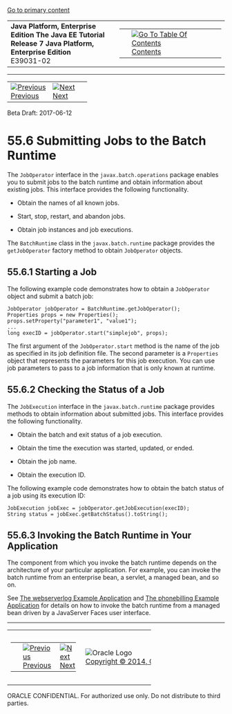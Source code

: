 [Go to primary content](#BEGIN)

<table>
<colgroup>
<col width="50%" />
<col width="50%" />
</colgroup>
<tbody>
<tr class="odd">
<td><strong>Java Platform, Enterprise Edition The Java EE Tutorial</strong><br />
<strong>Release 7 Java Platform, Enterprise Edition</strong><br />
E39031-02</td>
<td><table>
<tbody>
<tr class="odd">
<td> </td>
<td><a href="toc.htm"><img src="../../dcommon/gifs/toc.gif" alt="Go To Table Of Contents" /><br />
<span class="icon">Contents</span></a></td>
</tr>
</tbody>
</table></td>
</tr>
</tbody>
</table>

-----

<table>
<tbody>
<tr class="odd">
<td><a href="batch-processing005.htm"><img src="../../dcommon/gifs/leftnav.gif" alt="Previous" /><br />
<span class="icon">Previous</span></a> </td>
<td><a href="batch-processing007.htm"><img src="../../dcommon/gifs/rightnav.gif" alt="Next" /><br />
<span class="icon">Next</span></a></td>
<td> </td>
</tr>
</tbody>
</table>

Beta Draft: 2017-06-12

# 55.6 Submitting Jobs to the Batch Runtime

The `JobOperator` interface in the `javax.batch.operations` package
enables you to submit jobs to the batch runtime and obtain information
about existing jobs. This interface provides the following
functionality.

  - Obtain the names of all known jobs.

  - Start, stop, restart, and abandon jobs.

  - Obtain job instances and job executions.

The `BatchRuntime` class in the `javax.batch.runtime` package provides
the `getJobOperator` factory method to obtain `JobOperator` objects.

## 55.6.1 Starting a Job

The following example code demonstrates how to obtain a `JobOperator`
object and submit a batch job:

``` oac_no_warn
JobOperator jobOperator = BatchRuntime.getJobOperator();
Properties props = new Properties();
props.setProperty("parameter1", "value1");
...
long execID = jobOperator.start("simplejob", props);
```

The first argument of the `JobOperator.start` method is the name of the
job as specified in its job definition file. The second parameter is a
`Properties` object that represents the parameters for this job
execution. You can use job parameters to pass to a job information that
is only known at runtime.

## 55.6.2 Checking the Status of a Job

The `JobExecution` interface in the `javax.batch.runtime` package
provides methods to obtain information about submitted jobs. This
interface provides the following functionality.

  - Obtain the batch and exit status of a job execution.

  - Obtain the time the execution was started, updated, or ended.

  - Obtain the job name.

  - Obtain the execution ID.

The following example code demonstrates how to obtain the batch status
of a job using its execution ID:

``` oac_no_warn
JobExecution jobExec = jobOperator.getJobExecution(execID);
String status = jobExec.getBatchStatus().toString();
```

## 55.6.3 Invoking the Batch Runtime in Your Application

The component from which you invoke the batch runtime depends on the
architecture of your particular application. For example, you can invoke
the batch runtime from an enterprise bean, a servlet, a managed bean,
and so on.

See [The webserverlog Example
Application](batch-processing008.htm#BCGJHEHJ) and [The phonebilling
Example Application](batch-processing009.htm#BCGFCACD) for details on
how to invoke the batch runtime from a managed bean driven by a
JavaServer Faces user interface.

-----

<table style="width:66%;">
<colgroup>
<col width="33%" />
<col width="0%" />
<col width="33%" />
</colgroup>
<tbody>
<tr class="odd">
<td><table style="width:96%;">
<colgroup>
<col width="0%" />
<col width="48%" />
<col width="48%" />
</colgroup>
<tbody>
<tr class="odd">
<td> </td>
<td><a href="batch-processing005.htm"><img src="../../dcommon/gifs/leftnav.gif" alt="Previous" /><br />
<span class="icon">Previous</span></a> </td>
<td><a href="batch-processing007.htm"><img src="../../dcommon/gifs/rightnav.gif" alt="Next" /><br />
<span class="icon">Next</span></a></td>
</tr>
</tbody>
</table></td>
<td><img src="../../dcommon/gifs/oracle.gif" alt="Oracle Logo" class="copyrightlogo" /> <a href="../../dcommon/html/cpyr.htm"><br />
<span class="copyrightlogo">Copyright © 2014, Oracle and/or its affiliates. All rights reserved.</span></a></td>
<td><table>
<tbody>
<tr class="odd">
<td> </td>
<td><a href="toc.htm"><img src="../../dcommon/gifs/toc.gif" alt="Go To Table Of Contents" /><br />
<span class="icon">Contents</span></a></td>
</tr>
</tbody>
</table></td>
</tr>
</tbody>
</table>

ORACLE CONFIDENTIAL. For authorized use only. Do not distribute to third parties.

